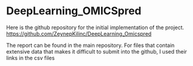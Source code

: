 # DeepLearning_OMICSpred

Here is the github  repository for the initial implementation of the project.
https://github.com/ZeynepKilinc/DeepLearning_Omicspred

The report can be found in the main repository. 
For files that contain extensive data that makes it difficult to submit into the github, I used their links in the csv files  